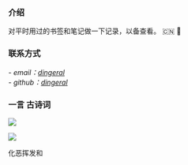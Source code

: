 ### 介绍
对平时用过的书签和笔记做一下记录，以备查看。
:cn:
:dart:
### 联系方式
<address>
- email：<a href="mailto:dingeral@outlook.com">dingeral</a>
<br>
- github：<a href="https://github.com/dingeral">dingeral</a>
</address>

### 一言  古诗词

<img src="https://api.gushi.ci/all.svg?font-size=18&spacing=4">

![](https://i.imgur.com/W4GzVfmh.jpg)

<p><bdo dir="rtl">和发挥恶化</bdo></p>



